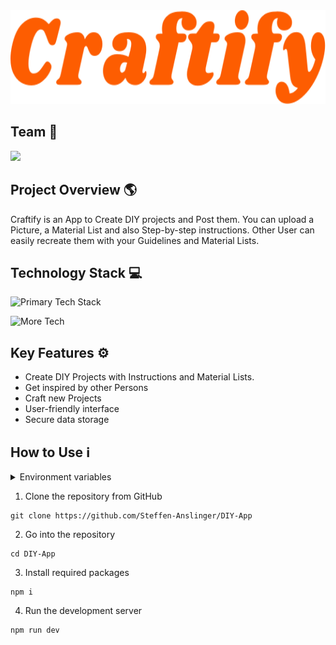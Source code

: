 <div align="center" id="top">

<img src="public/assets/Craftify-Logo-Readme.svg" width="auto" height="150px" alt="Craftify App" />

<br>

</div>

## Team 👥

<a href="https://github.com/Steffen-Anslinger/DIY-App/graphs/contributors">
<img src="https://contrib.rocks/image?repo=Steffen-Anslinger/DIY-App" />

</a>

<br>

## Project Overview 🌎 <br>

Craftify is an App to Create DIY projects and Post them. You can upload a Picture, a Material List and also Step-by-step instructions. Other User can easily recreate them with your Guidelines and Material Lists.

## Technology Stack 💻

![Primary Tech Stack](https://skillicons.dev/icons?i=nextjs,react,styledcomponents,js,html,css)

![More Tech](https://skillicons.dev/icons?i=mongodb,vercel,git,github,materialui,vscode)

## Key Features ⚙️

- Create DIY Projects with Instructions and Material Lists.
- Get inspired by other Persons
- Craft new Projects
- User-friendly interface
- Secure data storage

## How to Use ℹ️

<details>
  <br/>
  <summary>Environment variables</summary>
  
  ```
  MONGODB_URI =
  
  GITHUB_CLIENT_ID =
  GITHUB_CLIENT_SECRET =
  
  NEXTAUTH_SECRET =
  
  NEXT_PUBLIC_CLOUDINARY_CLOUD_NAME =
  CLOUDINARY_API_KEY =
  CLOUDINARY_API_SECRET =
  ```
</details>

1. Clone the repository from GitHub

```
git clone https://github.com/Steffen-Anslinger/DIY-App
```

2. Go into the repository

```
cd DIY-App
```

3. Install required packages

```
npm i
```

4. Run the development server

```
npm run dev
```
